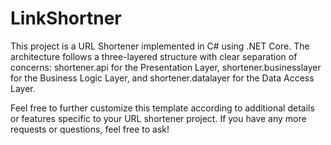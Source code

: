 # LinkShortner

This project is a URL Shortener implemented in C# using .NET Core. The architecture follows a three-layered structure with clear separation of concerns: shortener.api for the Presentation Layer, shortener.businesslayer for the Business Logic Layer, and shortener.datalayer for the Data Access Layer.


Feel free to further customize this template according to additional details or features specific to your URL shortener project. If you have any more requests or questions, feel free to ask!
